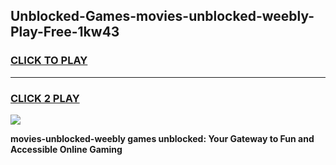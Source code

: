 
## Unblocked-Games-movies-unblocked-weebly-Play-Free-1kw43
<h3>
<a href="https://premium76.site?title=movies-unblocked-weebly&ref=19M">CLICK TO PLAY</a></h3>
<hr>

<h3>
<a href="https://premium76.site?title=movies-unblocked-weebly&ref=19M">CLICK 2 PLAY</a>
  
</h3>

<a href="https://premium76.site?title=movies-unblocked-weebly&ref=19M"><img src="https://clearcache.store/games.png"></a>


**movies-unblocked-weebly games unblocked: Your Gateway to Fun and Accessible Online Gaming**
